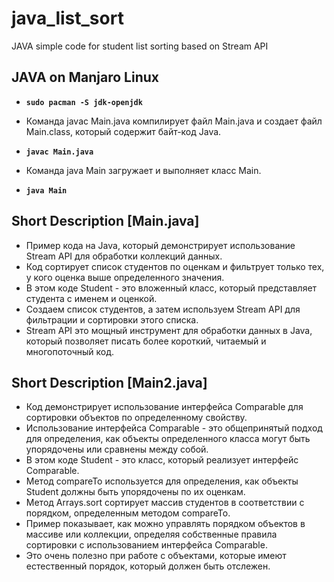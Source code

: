 # java_list_sort
JAVA simple code for student list sorting based on Stream API

## JAVA on Manjaro Linux
- **`sudo pacman -S jdk-openjdk`**

- Команда javac Main.java компилирует файл Main.java и создает файл Main.class, который содержит байт-код Java.
- **`javac Main.java`**

- Команда java Main загружает и выполняет класс Main.
- **`java Main`**
  

## Short Description [Main.java]

- Пример кода на Java, который демонстрирует использование Stream API для обработки коллекций данных.
- Код сортирует список студентов по оценкам и фильтрует только тех, у кого оценка выше определенного значения.
- В этом коде Student - это вложенный класс, который представляет студента с именем и оценкой.
- Создаем список студентов, а затем используем Stream API для фильтрации и сортировки этого списка.
- Stream API это мощный инструмент для обработки данных в Java, который позволяет писать более короткий, читаемый и многопоточный код.


## Short Description [Main2.java]

- Код демонстрирует использование интерфейса Comparable для сортировки объектов по определенному свойству.
- Использование интерфейса Comparable - это общепринятый подход для определения, как объекты определенного класса могут быть упорядочены или сравнены между собой.
- В этом коде Student - это класс, который реализует интерфейс Comparable.
- Метод compareTo используется для определения, как объекты Student должны быть упорядочены по их оценкам.
- Метод Arrays.sort сортирует массив студентов в соответствии с порядком, определенным методом compareTo.
- Пример показывает, как можно управлять порядком объектов в массиве или коллекции, определяя собственные правила сортировки с использованием интерфейса Comparable.
- Это очень полезно при работе с объектами, которые имеют естественный порядок, который должен быть отслежен.
